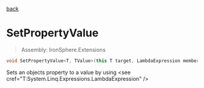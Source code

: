 ﻿

[back](/IronSphere.Extensions/types/LambdaExpressionExtensions)

# SetPropertyValue

> Assembly: IronSphere.Extensions

```csharp
void SetPropertyValue<T, TValue>(this T target, LambdaExpression memberLambda, TValue value);
```

Sets an objects property to a value by using &lt;see cref=&quot;T:System.Linq.Expressions.LambdaExpression&quot; /&gt;

 